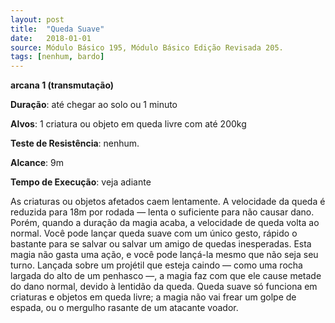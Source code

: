 ```yaml
---
layout: post
title:  "Queda Suave"
date:   2018-01-01
source: Módulo Básico 195, Módulo Básico Edição Revisada 205.
tags: [nenhum, bardo]
---
```


**arcana 1 (transmutação)**

**Duração**: até chegar ao solo ou 1 minuto

**Alvos**: 1 criatura ou objeto em queda livre com até 200kg

**Teste de Resistência**: nenhum.

**Alcance**: 9m

**Tempo de Execução**: veja adiante

As criaturas ou objetos afetados caem lentamente. A velocidade da queda é reduzida para 18m por rodada — lenta o suficiente para não causar dano. Porém, quando a duração da magia acaba, a velocidade de queda volta ao normal.
Você pode lançar queda suave com um único gesto, rápido o bastante para se salvar ou salvar um amigo de quedas inesperadas.
Esta magia não gasta uma ação, e você pode lançá-la mesmo que não seja seu turno.
Lançada sobre um projétil que esteja caindo — como uma rocha largada do alto de um penhasco —, a magia faz com que ele cause metade do dano normal, devido à lentidão da queda.
Queda suave só funciona em criaturas e objetos em queda livre; a magia não vai frear um golpe de espada, ou o mergulho rasante de um atacante voador.
